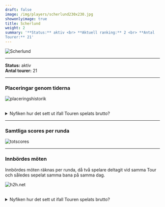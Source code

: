 ```yaml
---  
draft: false  
image: /img/players/scherlund230x230.jpg  
showonlyimage: true  
title: Scherlund  
weight: 2  
summary: '**Status:** aktiv <br> **Aktuell ranking:** 2 <br> **Antal
Tourer:** 21'  
---
```


![Scherlund](/img/players/scherlund230x230.jpg)

------------------------------------------------------------------------

**Status:** aktiv  
**Antal tourer:** 21

------------------------------------------------------------------------

### Placeringar genom tiderna

![placeringshistorik](/playerstats/Scherlund.placing.net.png) <br><br>
<details> <summary>Nyfiken hur det sett ut ifall Touren spelats
brutto?</summary> <p>

![placeringshistorik](/playerstats/Scherlund.placing.gross.png) </p>
</details>

------------------------------------------------------------------------

### Samtliga scores per runda

![totscores](/playerstats/Scherlund.totscores.png)

------------------------------------------------------------------------

### Innbördes möten

Innbördes möten räknas per runda, då två spelare deltagit vid samma Tour
och således sepelat samma bana på samma dag.

![h2h.net](/playerstats/Scherlund.h2h.net.png) <br><br> <details>
<summary>Nyfiken hur det sett ut ifall Touren spelats brutto?</summary>
<p>

![h2h.gross](/playerstats/Scherlund.h2h.gross.png) </p> </details>
